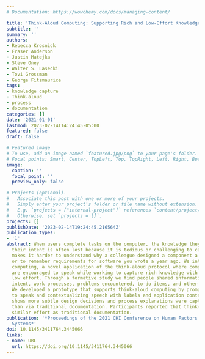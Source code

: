 ```yaml
---
# Documentation: https://wowchemy.com/docs/managing-content/

title: 'Think-Aloud Computing: Supporting Rich and Low-Effort Knowledge Capture'
subtitle: ''
summary: ''
authors:
- Rebecca Krosnick
- Fraser Anderson
- Justin Matejka
- Steve Oney
- Walter S. Lasecki
- Tovi Grossman
- George Fitzmaurice
tags:
- knowledge capture
- Think-aloud
- process
- documentation
categories: []
date: '2021-01-01'
lastmod: 2023-02-14T14:24:45-05:00
featured: false
draft: false

# Featured image
# To use, add an image named `featured.jpg/png` to your page's folder.
# Focal points: Smart, Center, TopLeft, Top, TopRight, Left, Right, BottomLeft, Bottom, BottomRight.
image:
  caption: ''
  focal_point: ''
  preview_only: false

# Projects (optional).
#   Associate this post with one or more of your projects.
#   Simply enter your project's folder or file name without extension.
#   E.g. `projects = ["internal-project"]` references `content/project/deep-learning/index.md`.
#   Otherwise, set `projects = []`.
projects: []
publishDate: '2023-02-14T19:24:45.216564Z'
publication_types:
- '1'
abstract: When users complete tasks on the computer, the knowledge they leverage and
  their intent is often lost because it is tedious or challenging to capture. This
  makes it harder to understand why a colleague designed a component a certain way
  or to remember requirements for software you wrote a year ago. We introduce think-aloud
  computing, a novel application of the think-aloud protocol where computer users
  are encouraged to speak while working to capture rich knowledge with relatively
  low effort. Through a formative study we find people shared information about design
  intent, work processes, problems encountered, to-do items, and other useful information.
  We developed a prototype that supports think-aloud computing by prompting users
  to speak and contextualizing speech with labels and application context. Our evaluation
  shows more subtle design decisions and process explanations were captured in think-aloud
  than via traditional documentation. Participants reported that think-aloud required
  similar effort as traditional documentation.
publication: '*Proceedings of the 2021 CHI Conference on Human Factors in Computing
  Systems*'
doi: 10.1145/3411764.3445066
links:
- name: URL
  url: https://doi.org/10.1145/3411764.3445066
---
```

